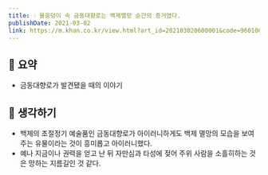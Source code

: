 ```yaml
---
title: 💧 물웅덩이 속 금동대향로는 백제멸망 순간의 증거였다.
publishDate: 2021-03-02
link: https://m.khan.co.kr/view.html?art_id=202103020600001&code=960100
---
```

## 📝 요약 
- 금동대향로가 발견됐을 때의 이야기  
  
## 🤔 생각하기  
- 백제의 초절정기 예술품인 금동대향로가 아이러니하게도 백제 멸망의 모습을 보여주는 유물이라는 것이 흥미롭고 아이러니했다.  
- 예나 지금이나 권력을 얻고 난 뒤 자만심과 타성에 젖어 주위 사람을 소흘히하는 것은 망하는 지름길인 것 같다.  